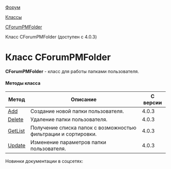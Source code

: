 [Форум](/api_help/forum/index.php)

[Классы](/api_help/forum/developer/index.php)

[CForumPMFolder](/api_help/forum/developer/cforumpmfolder/index.php)

Класс CForumPMFolder (доступен с 4.0.3)

Класс CForumPMFolder
====================

**CForumPMFolder** - класс для работы папками пользователя.

#### Методы класса

| Метод | Описание | C версии |
| --- | --- | --- |
| [Add](/api_help/forum/developer/cforumpmfolder/add.php) | Создание новой папки пользователя. | 4.0.3 |
| [Delete](/api_help/forum/developer/cforumpmfolder/delete.php) | Удаление папки пользователя. | 4.0.3 |
| [GetList](/api_help/forum/developer/cforumpmfolder/getlist.php) | Получение списка папок с возможностью фильтрации и сортировки. | 4.0.3 |
| [Update](/api_help/forum/developer/cforumpmfolder/update.php) | Изменение параметров папки пользователя. | 4.0.3 |

Новинки документации в соцсетях: